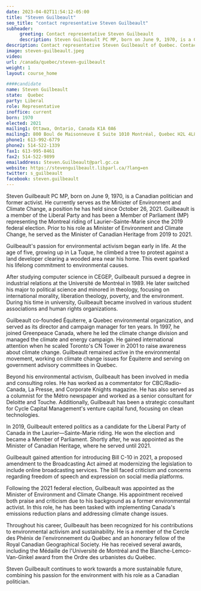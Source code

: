```yaml
---
date: 2023-04-02T11:54:12-05:00
title: "Steven Guilbeault"
seo_title: "contact representative Steven Guilbeault"
subheader:
     greeting: Contact representative Steven Guilbeault
     description: Steven Guilbeault PC MP, born on June 9, 1970, is a Canadian politician and former activist.
description: Contact representative Steven Guilbeault of Quebec. Contact information for Steven Guilbeault includes email address, phone number, and mailing address.
image: steven-guilbeault.jpeg
video:
url: /canada/quebec/steven-guilbeault
weight: 1
layout: course_home

####candidate
name: Steven Guilbeault
state:	Quebec
party: Liberal
role: Representative
inoffice: current
born: 1970
elected: 2021
mailing1: Ottawa, Ontario, Canada K1A 0A6
mailing2: 800 Boul de Maisonneuve E Suite 1010 Montréal, Quebec H2L 4L8
phone1: 613-992-6779
phone2: 514-522-1339
fax1: 613-995-8461
fax2: 514-522-9899
emailaddress: Steven.Guilbeault@parl.gc.ca
website: https://stevenguilbeault.libparl.ca/?lang=en
twitter: s_guilbeault
facebook: steven.guilbeault
---
```


Steven Guilbeault PC MP, born on June 9, 1970, is a Canadian politician and former activist. He currently serves as the Minister of Environment and Climate Change, a position he has held since October 26, 2021. Guilbeault is a member of the Liberal Party and has been a Member of Parliament (MP) representing the Montreal riding of Laurier–Sainte-Marie since the 2019 federal election. Prior to his role as Minister of Environment and Climate Change, he served as the Minister of Canadian Heritage from 2019 to 2021.

Guilbeault's passion for environmental activism began early in life. At the age of five, growing up in La Tuque, he climbed a tree to protest against a land developer clearing a wooded area near his home. This event sparked his lifelong commitment to environmental causes.

After studying computer science in CEGEP, Guilbeault pursued a degree in industrial relations at the Université de Montréal in 1989. He later switched his major to political science and minored in theology, focusing on international morality, liberation theology, poverty, and the environment. During his time in university, Guilbeault became involved in various student associations and human rights organizations.

Guilbeault co-founded Équiterre, a Quebec environmental organization, and served as its director and campaign manager for ten years. In 1997, he joined Greenpeace Canada, where he led the climate change division and managed the climate and energy campaign. He gained international attention when he scaled Toronto's CN Tower in 2001 to raise awareness about climate change. Guilbeault remained active in the environmental movement, working on climate change issues for Équiterre and serving on government advisory committees in Quebec.

Beyond his environmental activism, Guilbeault has been involved in media and consulting roles. He has worked as a commentator for CBC/Radio-Canada, La Presse, and Corporate Knights magazine. He has also served as a columnist for the Métro newspaper and worked as a senior consultant for Deloitte and Touche. Additionally, Guilbeault has been a strategic consultant for Cycle Capital Management's venture capital fund, focusing on clean technologies.

In 2019, Guilbeault entered politics as a candidate for the Liberal Party of Canada in the Laurier—Sainte-Marie riding. He won the election and became a Member of Parliament. Shortly after, he was appointed as the Minister of Canadian Heritage, where he served until 2021.

Guilbeault gained attention for introducing Bill C-10 in 2021, a proposed amendment to the Broadcasting Act aimed at modernizing the legislation to include online broadcasting services. The bill faced criticism and concerns regarding freedom of speech and expression on social media platforms.

Following the 2021 federal election, Guilbeault was appointed as the Minister of Environment and Climate Change. His appointment received both praise and criticism due to his background as a former environmental activist. In this role, he has been tasked with implementing Canada's emissions reduction plans and addressing climate change issues.

Throughout his career, Guilbeault has been recognized for his contributions to environmental activism and sustainability. He is a member of the Cercle des Phénix de l'environnement du Québec and an honorary fellow of the Royal Canadian Geographical Society. He has received several awards, including the Médaille de l'Université de Montréal and the Blanche-Lemco-Van-Ginkel award from the Ordre des urbanistes du Québec.

Steven Guilbeault continues to work towards a more sustainable future, combining his passion for the environment with his role as a Canadian politician.
